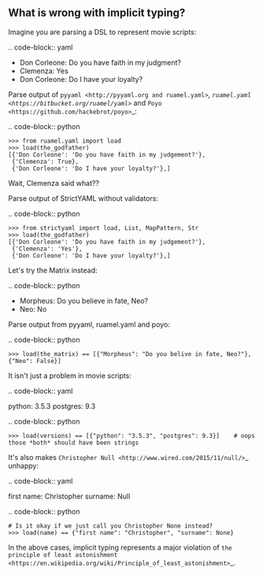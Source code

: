 What is wrong with implicit typing?
-----------------------------------

Imagine you are parsing a DSL to represent movie scripts:

.. code-block:: yaml

  - Don Corleone: Do you have faith in my judgment?
  - Clemenza: Yes
  - Don Corleone: Do I have your loyalty?

Parse output of `pyyaml <http://pyyaml.org and ruamel.yaml>`_, `ruamel.yaml <https://bitbucket.org/ruamel/yaml>`_ and `Poyo <https://github.com/hackebrot/poyo>`_:

.. code-block:: python

    >>> from ruamel.yaml import load
    >>> load(the_godfather)
    [{'Don Corleone': 'Do you have faith in my judgement?'},
     {'Clemenza': True},
     {'Don Corleone': 'Do I have your loyalty?'},]

Wait, Clemenza said what??

Parse output of StrictYAML without validators:

.. code-block:: python

    >>> from strictyaml import load, List, MapPattern, Str
    >>> load(the_godfather)
    [{'Don Corleone': 'Do you have faith in my judgement?'},
     {'Clemenza': 'Yes'},
     {'Don Corleone': 'Do I have your loyalty?'},]

Let's try the Matrix instead:

.. code-block:: python

  - Morpheus: Do you believe in fate, Neo?
  - Neo: No

Parse output from pyyaml, ruamel.yaml and poyo:

.. code-block:: python

    >>> load(the_matrix) == [{"Morpheus": "Do you belive in fate, Neo?"}, {"Neo": False}]

It isn't just a problem in movie scripts:

.. code-block:: yaml

   python: 3.5.3
   postgres: 9.3

.. code-block:: python

    >>> load(versions) == [{"python": "3.5.3", "postgres": 9.3}]    # oops those *both* should have been strings

It's also makes `Christopher Null <http://www.wired.com/2015/11/null/>`_ unhappy:

.. code-block:: yaml

   first name: Christopher
   surname: Null

.. code-block:: python

    # Is it okay if we just call you Christopher None instead?
    >>> load(name) == {"first name": "Christopher", "surname": None}


In the above cases, implicit typing represents a major violation of `the principle of least astonishment <https://en.wikipedia.org/wiki/Principle_of_least_astonishment>`_.
